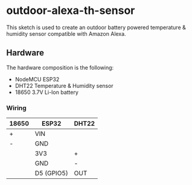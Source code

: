# outdoor-alexa-th-sensor

This sketch is used to create an outdoor battery powered temperature & humidity sensor compatible with Amazon Alexa.

## Hardware

The hardware composition is the following:
* NodeMCU ESP32
* DHT22 Temperature & Humidity sensor
* 18650 3.7V Li-Ion battery

### Wiring

18650 | ESP32     | DHT22
----- | --------- | -------------
+     | VIN       | 
-     | GND       | 
      | 3V3       | +
      | GND       | -
      | D5 (GPIO5)| OUT

